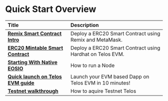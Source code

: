 # Quick Start Overview

| Title | Description |
| :--- | :--- |
| [**Remix Smart Contract Intro**](metamask_remix) | Deploy a ERC20 Smart Contract using Remix and MetaMask. |
| [**ERC20 Mintable Smart Contract**](metamask_remix) | Deploy a ERC20 Smart Contract using Hardhat on Telos EVM. |
| [**Starting With Native EOSIO**](native-eosio)| How to run a Node |
| [**Quick launch on Telos EVM guide**](launch_on_telos) | Launch your EVM based Dapp on Telos EVM in 10 minutes! |
| [**Testnet walkthrough**](testnet_tutorial) | How to aquire Testnet Telos |

